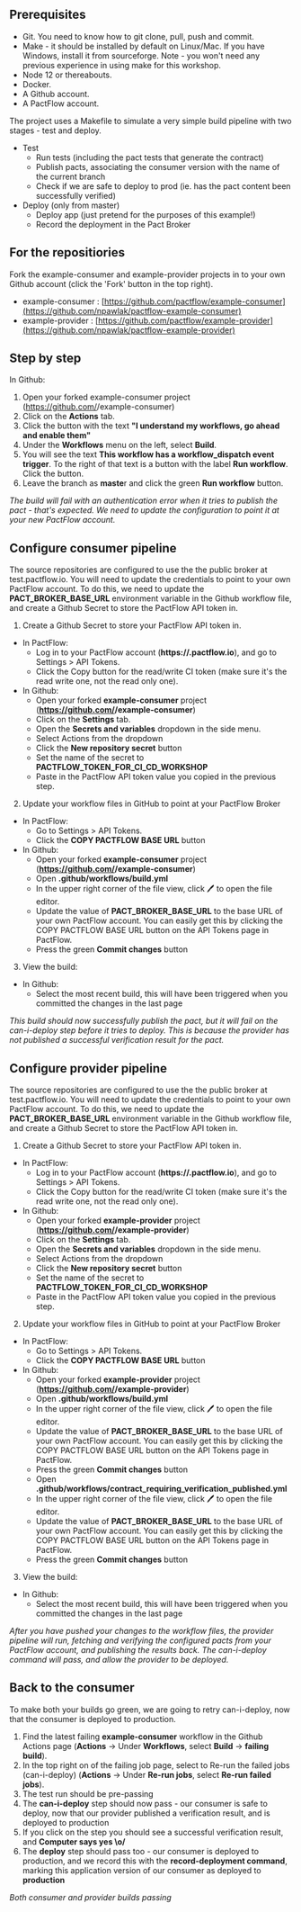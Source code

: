 ## Prerequisites
* Git. You need to know how to git clone, pull, push and commit.
* Make - it should be installed by default on Linux/Mac. If you have Windows, install it from sourceforge. Note - you won't need any previous experience in using make for this workshop.
* Node 12 or thereabouts.
* Docker.
* A Github account.
* A PactFlow account.

The project uses a Makefile to simulate a very simple build pipeline with two stages - test and deploy.

* Test
  * Run tests (including the pact tests that generate the contract)
  * Publish pacts, associating the consumer version with the name of the current branch
  * Check if we are safe to deploy to prod (ie. has the pact content been successfully verified)
* Deploy (only from master)
  * Deploy app (just pretend for the purposes of this example!)
  * Record the deployment in the Pact Broker

## For the repositiories 

Fork the example-consumer and example-provider projects in to your own Github account (click the 'Fork' button in the top right).
* example-consumer : [https://github.com/pactflow/example-consumer](https://github.com/npawlak/pactflow-example-consumer)
* example-provider : [https://github.com/pactflow/example-provider](https://github.com/npawlak/pactflow-example-provider)

## Step by step

In Github:

1. Open your forked example-consumer project (https://github.com/<your-username>/example-consumer)
2. Click on the **Actions** tab.
3. Click the button with the text **"I understand my workflows, go ahead and enable them"**
4. Under the **Workflows** menu on the left, select **Build**.
5. You will see the text **This workflow has a workflow_dispatch event trigger**. To the right of that text is a button with the label **Run workflow**. Click the button.
6. Leave the branch as **maste**r and click the green **Run workflow** button.

*The build will fail with an authentication error when it tries to publish the pact - that's expected. We need to update the configuration to point it at your new PactFlow account.*

## Configure consumer pipeline

The source repositories are configured to use the the public broker at test.pactflow.io. You will need to update the credentials to point to your own PactFlow account. To do this, we need to update the **PACT_BROKER_BASE_URL** environment variable in the Github workflow file, and create a Github Secret to store the PactFlow API token in.

1. Create a Github Secret to store your PactFlow API token in.
* In PactFlow:
     * Log in to your PactFlow account (**https://<your-subdomain>.pactflow.io**), and go to Settings > API Tokens.
     * Click the Copy button for the read/write CI token (make sure it's the read write one, not the read only one).
* In Github:
     * Open your forked **example-consumer** project (**https://github.com/<your-username>/example-consumer**)
     * Click on the **Settings** tab.
     * Open the **Secrets and variables** dropdown in the side menu.
     * Select Actions from the dropdown
     * Click the **New repository secret** button
     * Set the name of the secret to **PACTFLOW_TOKEN_FOR_CI_CD_WORKSHOP**
     * Paste in the PactFlow API token value you copied in the previous step.
2. Update your workflow files in GitHub to point at your PactFlow Broker
* In PactFlow:
     * Go to Settings > API Tokens.
     * Click the **COPY PACTFLOW BASE URL** button
* In Github:
     * Open your forked **example-consumer** project (**https://github.com/<your-username>/example-consumer**)
     * Open **.github/workflows/build.yml**
     * In the upper right corner of the file view, click 🖊️ to open the file editor.
     * Update the value of **PACT_BROKER_BASE_URL** to the base URL of your own PactFlow account. You can easily get this by clicking the COPY PACTFLOW BASE URL button on the API Tokens page in PactFlow.
     * Press the green **Commit changes** button
3. View the build:
* In Github:
     * Select the most recent build, this will have been triggered when you committed the changes in the last page

*This build should now successfully publish the pact, but it will fail on the can-i-deploy step before it tries to deploy. This is because the provider has not published a successful verification result for the pact.*


## Configure provider pipeline

The source repositories are configured to use the the public broker at test.pactflow.io. You will need to update the credentials to point to your own PactFlow account. To do this, we need to update the **PACT_BROKER_BASE_URL** environment variable in the Github workflow file, and create a Github Secret to store the PactFlow API token in.

1. Create a Github Secret to store your PactFlow API token in.
* In PactFlow:
     * Log in to your PactFlow account (**https://<your-subdomain>.pactflow.io**), and go to Settings > API Tokens.
     * Click the Copy button for the read/write CI token (make sure it's the read write one, not the read only one).
* In Github:
     * Open your forked **example-provider** project (**https://github.com/<your-username>/example-provider**)
     * Click on the **Settings** tab.
     * Open the **Secrets and variables** dropdown in the side menu.
     * Select Actions from the dropdown
     * Click the **New repository secret** button
     * Set the name of the secret to **PACTFLOW_TOKEN_FOR_CI_CD_WORKSHOP**
     * Paste in the PactFlow API token value you copied in the previous step.
2. Update your workflow files in GitHub to point at your PactFlow Broker
* In PactFlow:
     * Go to Settings > API Tokens.
     * Click the **COPY PACTFLOW BASE URL** button
* In Github:
     * Open your forked **example-provider** project (**https://github.com/<your-username>/example-provider**)
     * Open **.github/workflows/build.yml**
     * In the upper right corner of the file view, click 🖊️ to open the file editor.
     * Update the value of **PACT_BROKER_BASE_URL** to the base URL of your own PactFlow account. You can easily get this by clicking the COPY PACTFLOW BASE URL button on the API Tokens page in PactFlow.
     * Press the green **Commit changes** button
     * Open **.github/workflows/contract_requiring_verification_published.yml**
     * In the upper right corner of the file view, click 🖊️ to open the file editor.
     * Update the value of **PACT_BROKER_BASE_URL** to the base URL of your own PactFlow account. You can easily get this by clicking the COPY PACTFLOW BASE URL button on the API Tokens page in PactFlow.
     * Press the green **Commit changes** button
3. View the build:
* In Github:
     * Select the most recent build, this will have been triggered when you committed the changes in the last page

*After you have pushed your changes to the workflow files, the provider pipeline will run, fetching and verifying the configured pacts from your PactFlow account, and publishing the results back. The can-i-deploy command will pass, and allow the provider to be deployed.*


## Back to the consumer
To make both your builds go green, we are going to retry can-i-deploy, now that the consumer is deployed to production.

1. Find the latest failing **example-consumer** workflow in the Github Actions page (**Actions** -> Under **Workflows**, select **Build** -> **failing build**).
2. In the top right on of the failing job page, select to Re-run the failed jobs (can-i-deploy) (**Actions** -> Under **Re-run jobs**, select **Re-run failed jobs**).
3. The test run should be pre-passing
4. The **can-i-deploy** step should now pass - our consumer is safe to deploy, now that our provider published a verification result, and is deployed to production
5. If you click on the step you should see a successful verification result, and **Computer says yes \o/**
6. The **deploy** step should pass too - our consumer is deployed to production, and we record this with the **record-deployment command**, marking this application version of our consumer as deployed to **production**

*Both consumer and provider builds passing*
